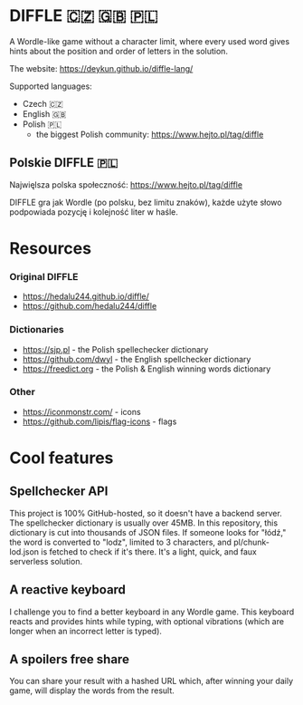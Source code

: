 # DIFFLE 🇨🇿 🇬🇧 🇵🇱

A Wordle-like game without a character limit, where every used word gives hints about the position and order of letters in the solution.

The website: https://deykun.github.io/diffle-lang/

Supported languages:
 - Czech 🇨🇿
 - English 🇬🇧
 - Polish 🇵🇱
    - the biggest Polish community: https://www.hejto.pl/tag/diffle

## Polskie DIFFLE 🇵🇱
Najwięlsza polska społeczność: https://www.hejto.pl/tag/diffle

DIFFLE gra jak Wordle (po polsku, bez limitu znaków), każde użyte słowo podpowiada pozycję i kolejność liter w haśle.

# Resources

### Original DIFFLE
 - https://hedalu244.github.io/diffle/
 - https://github.com/hedalu244/diffle

### Dictionaries
 - https://sjp.pl - the Polish spellechecker dictionary
 - https://github.com/dwyl - the English spellchecker dictionary
 - https://freedict.org - the Polish & English winning words dictionary

### Other
 - https://iconmonstr.com/ - icons
 - https://github.com/lipis/flag-icons - flags

# Cool features

## Spellchecker API
This project is 100% GitHub-hosted, so it doesn't have a backend server. The spellchecker dictionary is usually over 45MB. In this repository, this dictionary is cut into thousands of JSON files. If someone looks for "łódź," the word is converted to "lodz", limited to 3 characters, and pl/chunk-lod.json is fetched to check if it's there. It's a light, quick, and faux serverless solution.

## A reactive keyboard
I challenge you to find a better keyboard in any Wordle game. This keyboard reacts and provides hints while typing, with optional vibrations (which are longer when an incorrect letter is typed).

## A spoilers free share
You can share your result with a hashed URL which, after winning your daily game, will display the words from the result.